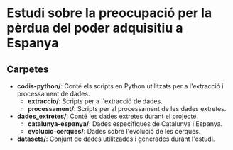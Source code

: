 # Estudi sobre la preocupació per la pèrdua del poder adquisitiu a Espanya

## Carpetes
- **codis-python/**: Conté els scripts en Python utilitzats per a l'extracció i processament de dades.
  - **extraccio/**: Scripts per a l'extracció de dades.
  - **processament/**: Scripts per al processament de les dades extretes.
- **dades_extretes/**: Conté les dades extretes durant el projecte.
  - **catalunya-espanya/**: Dades específiques de Catalunya i Espanya.
  - **evolucio-cerques/**: Dades sobre l'evolució de les cerques.
- **datasets/**: Conjunt de dades utilitzades i generades durant l'estudi.
